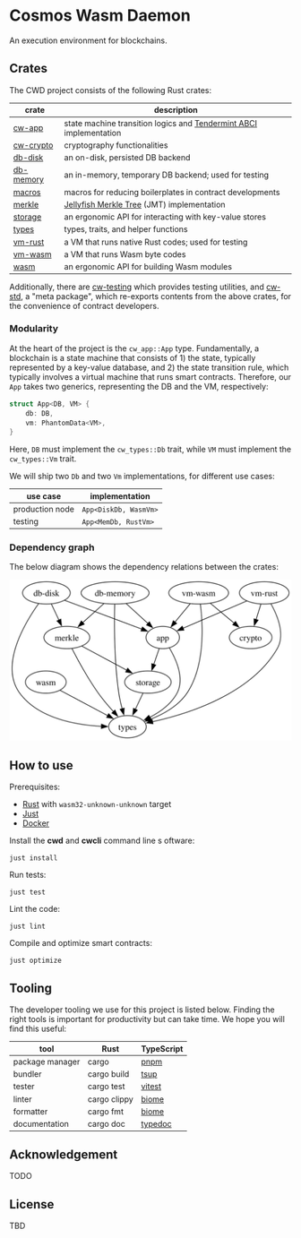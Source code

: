 # Cosmos Wasm Daemon

An execution environment for blockchains.

## Crates

The CWD project consists of the following Rust crates:

| crate                           | description                                                                |
| ------------------------------- | -------------------------------------------------------------------------- |
| [cw-app](./crates/app)          | state machine transition logics and [Tendermint ABCI][abci] implementation |
| [cw-crypto](./crates/crypto)    | cryptography functionalities                                               |
| [db-disk](./crates/db-disk)     | an on-disk, persisted DB backend                                           |
| [db-memory](./crates/db-memory) | an in-memory, temporary DB backend; used for testing                       |
| [macros](./crates/macros)       | macros for reducing boilerplates in contract developments                  |
| [merkle](./crates/merkle)       | [Jellyfish Merkle Tree][jmt] (JMT) implementation                          |
| [storage](./crates/storage)     | an ergonomic API for interacting with key-value stores                     |
| [types](./crates/types)         | types, traits, and helper functions                                        |
| [vm-rust](./crates/vm)          | a VM that runs native Rust codes; used for testing                         |
| [vm-wasm](./crates/vm)          | a VM that runs Wasm byte codes                                             |
| [wasm](./crates/wasm)           | an ergonomic API for building Wasm modules                                 |

Additionally, there are [cw-testing](./crates/testing) which provides testing utilities, and [cw-std](./crates/std), a "meta package", which re-exports contents from the above crates, for the convenience of contract developers.

### Modularity

At the heart of the project is the `cw_app::App` type. Fundamentally, a blockchain is a state machine that consists of 1) the state, typically represented by a key-value database, and 2) the state transition rule, which typically involves a virtual machine that runs smart contracts. Therefore, our `App` takes two generics, representing the DB and the VM, respectively:

```rust
struct App<DB, VM> {
    db: DB,
    vm: PhantomData<VM>,
}
```

Here, `DB` must implement the `cw_types::Db` trait, while `VM` must implement the `cw_types::Vm` trait.

We will ship two `Db` and two `Vm` implementations, for different use cases:

| use case        | implementation        |
| --------------- | --------------------- |
| production node | `App<DiskDb, WasmVm>` |
| testing         | `App<MemDb, RustVm>`  |

### Dependency graph

The below diagram shows the dependency relations between the crates:

![dependency-graph](./docs/dependency-graph.svg)

## How to use

Prerequisites:

- [Rust][rustup] with `wasm32-unknown-unknown` target
- [Just][just]
- [Docker][docker]

Install the **cwd** and **cwcli** command line s
oftware:

```shell
just install
```

Run tests:

```shell
just test
```

Lint the code:

```shell
just lint
```

Compile and optimize smart contracts:

```shell
just optimize
```

## Tooling

The developer tooling we use for this project is listed below. Finding the right tools is important for productivity but can take time. We hope you will find this useful:

| tool            | Rust         | TypeScript         |
| --------------- | ------------ | ------------------ |
| package manager | cargo        | [pnpm][pnpm]       |
| bundler         | cargo build  | [tsup][tsup]       |
| tester          | cargo test   | [vitest][vitest]   |
| linter          | cargo clippy | [biome][biome]     |
| formatter       | cargo fmt    | [biome][biome]     |
| documentation   | cargo doc    | [typedoc][typedoc] |

## Acknowledgement

TODO

## License

TBD

[abci]:    https://github.com/tendermint/tendermint/tree/main/spec/abci
[biome]:   https://www.npmjs.com/package/@biomejs/biome
[docker]:  https://docs.docker.com/engine/install/
[jmt]:     https://developers.diem.com/docs/technical-papers/jellyfish-merkle-tree-paper/
[just]:    https://just.systems/man/en/
[pnpm]:    https://www.npmjs.com/package/pnpm
[rustup]:  https://rustup.rs/
[tsup]:    https://www.npmjs.com/package/tsup
[typedoc]: https://www.npmjs.com/package/typedoc
[vitest]:  https://www.npmjs.com/package/vitest
